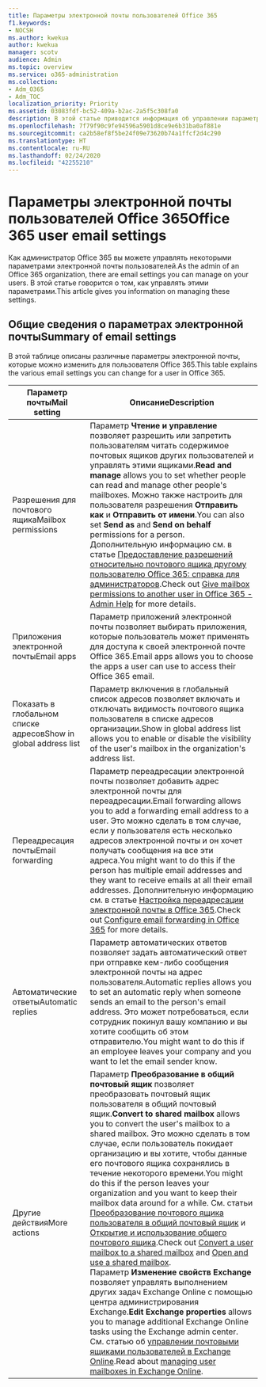 ```yaml
---
title: Параметры электронной почты пользователей Office 365
f1.keywords:
- NOCSH
ms.author: kwekua
author: kwekua
manager: scotv
audience: Admin
ms.topic: overview
ms.service: o365-administration
ms.collection:
- Adm_O365
- Adm_TOC
localization_priority: Priority
ms.assetid: 03083fdf-bc52-409a-b2ac-2a5f5c308fa0
description: В этой статье приводится информация об управлении параметрами для пользователей.
ms.openlocfilehash: 7f79f90c9fe94596a5901d8ce9e6b31ba0af881e
ms.sourcegitcommit: ca2b58ef8f5be24f09e73620b74a1ffcf2d4c290
ms.translationtype: HT
ms.contentlocale: ru-RU
ms.lasthandoff: 02/24/2020
ms.locfileid: "42255210"
---
```

# <a name="office-365-user-email-settings"></a><span data-ttu-id="aaa17-103">Параметры электронной почты пользователей Office 365</span><span class="sxs-lookup"><span data-stu-id="aaa17-103">Office 365 user email settings</span></span>

<span data-ttu-id="aaa17-104">Как администратор Office 365 вы можете управлять некоторыми параметрами электронной почты пользователей.</span><span class="sxs-lookup"><span data-stu-id="aaa17-104">As the admin of an Office 365 organization, there are email settings you can manage on your users.</span></span> <span data-ttu-id="aaa17-105">В этой статье говорится о том, как управлять этими параметрами.</span><span class="sxs-lookup"><span data-stu-id="aaa17-105">This article gives you information on managing these settings.</span></span>

## <a name="summary-of-email-settings"></a><span data-ttu-id="aaa17-106">Общие сведения о параметрах электронной почты</span><span class="sxs-lookup"><span data-stu-id="aaa17-106">Summary of email settings</span></span>

<span data-ttu-id="aaa17-107">В этой таблице описаны различные параметры электронной почты, которые можно изменить для пользователя Office 365.</span><span class="sxs-lookup"><span data-stu-id="aaa17-107">This table explains the various email settings you can change for a user in Office 365.</span></span>


|<span data-ttu-id="aaa17-108">Параметр почты</span><span class="sxs-lookup"><span data-stu-id="aaa17-108">Mail setting</span></span>|<span data-ttu-id="aaa17-109">Описание</span><span class="sxs-lookup"><span data-stu-id="aaa17-109">Description</span></span>  |
|---------|---------|
|<span data-ttu-id="aaa17-110">Разрешения для почтового ящика</span><span class="sxs-lookup"><span data-stu-id="aaa17-110">Mailbox permissions</span></span>| <span data-ttu-id="aaa17-111">Параметр **Чтение и управление** позволяет разрешить или запретить пользователям читать содержимое почтовых ящиков других пользователей и управлять этими ящиками.</span><span class="sxs-lookup"><span data-stu-id="aaa17-111">**Read and manage** allows you to set whether people can read and manage other people's mailboxes.</span></span> <span data-ttu-id="aaa17-112">Можно также настроить для пользователя разрешения **Отправить как** и **Отправить от имени**.</span><span class="sxs-lookup"><span data-stu-id="aaa17-112">You can also set **Send as** and **Send on behalf** permissions for a person.</span></span> <span data-ttu-id="aaa17-113">Дополнительную информацию см. в статье [Предоставление разрешений относительно почтового ящика другому пользователю Office 365: справка для администраторов](../add-users/give-mailbox-permissions-to-another-user.md).</span><span class="sxs-lookup"><span data-stu-id="aaa17-113">Check out [Give mailbox permissions to another user in Office 365 - Admin Help](../add-users/give-mailbox-permissions-to-another-user.md) for more details.</span></span> |
|<span data-ttu-id="aaa17-114">Приложения электронной почты</span><span class="sxs-lookup"><span data-stu-id="aaa17-114">Email apps</span></span>| <span data-ttu-id="aaa17-115">Параметр приложений электронной почты позволяет выбирать приложения, которые пользователь может применять для доступа к своей электронной почте Office 365.</span><span class="sxs-lookup"><span data-stu-id="aaa17-115">Email apps allows you to choose the apps a user can use to access their Office 365 email.</span></span> |
|<span data-ttu-id="aaa17-116">Показать в глобальном списке адресов</span><span class="sxs-lookup"><span data-stu-id="aaa17-116">Show in global address list</span></span>| <span data-ttu-id="aaa17-117">Параметр включения в глобальный список адресов позволяет включать и отключать видимость почтового ящика пользователя в списке адресов организации.</span><span class="sxs-lookup"><span data-stu-id="aaa17-117">Show in global address list allows you to enable or disable the visibility of the user's mailbox in the organization's address list.</span></span> |
|<span data-ttu-id="aaa17-118">Переадресация почты</span><span class="sxs-lookup"><span data-stu-id="aaa17-118">Email forwarding</span></span>|<span data-ttu-id="aaa17-119">Параметр переадресации электронной почты позволяет добавить адрес электронной почты для переадресации.</span><span class="sxs-lookup"><span data-stu-id="aaa17-119">Email forwarding allows you to add a forwarding email address to a user.</span></span> <span data-ttu-id="aaa17-120">Это можно сделать в том случае, если у пользователя есть несколько адресов электронной почты и он хочет получать сообщения на все эти адреса.</span><span class="sxs-lookup"><span data-stu-id="aaa17-120">You might want to do this if the person has multiple email addresses and they want to receive emails at all their email addresses.</span></span> <span data-ttu-id="aaa17-121">Дополнительную информацию см. в статье [Настройка переадресации электронной почты в Office 365](configure-email-forwarding.md).</span><span class="sxs-lookup"><span data-stu-id="aaa17-121">Check out [Configure email forwarding in Office 365](configure-email-forwarding.md) for more details.</span></span>|
|<span data-ttu-id="aaa17-122">Автоматические ответы</span><span class="sxs-lookup"><span data-stu-id="aaa17-122">Automatic replies</span></span>|<span data-ttu-id="aaa17-123">Параметр автоматических ответов позволяет задать автоматический ответ при отправке кем-либо сообщения электронной почты на адрес пользователя.</span><span class="sxs-lookup"><span data-stu-id="aaa17-123">Automatic replies allows you to set an automatic reply when someone sends an email to the person's email address.</span></span> <span data-ttu-id="aaa17-124">Это может потребоваться, если сотрудник покинул вашу компанию и вы хотите сообщить об этом отправителю.</span><span class="sxs-lookup"><span data-stu-id="aaa17-124">You might want to do this if an employee leaves your company and you want to let the email sender know.</span></span>|
|<span data-ttu-id="aaa17-125">Другие действия</span><span class="sxs-lookup"><span data-stu-id="aaa17-125">More actions</span></span>| <span data-ttu-id="aaa17-126">Параметр **Преобразование в общий почтовый ящик** позволяет преобразовать почтовый ящик пользователя в общий почтовый ящик.</span><span class="sxs-lookup"><span data-stu-id="aaa17-126">**Convert to shared mailbox** allows you to convert the user's mailbox to a shared mailbox.</span></span> <span data-ttu-id="aaa17-127">Это можно сделать в том случае, если пользователь покидает организацию и вы хотите, чтобы данные его почтового ящика сохранялись в течение некоторого времени.</span><span class="sxs-lookup"><span data-stu-id="aaa17-127">You might do this if the person leaves your organization and you want to keep their mailbox data around for a while.</span></span> <span data-ttu-id="aaa17-128">См. статьи [Преобразование почтового ящика пользователя в общий почтовый ящик](convert-user-mailbox-to-shared-mailbox.md) и [Открытие и использование общего почтового ящика](https://support.office.com/article/open-and-use-a-shared-mailbox-in-outlook-d94a8e9e-21f1-4240-808b-de9c9c088afd).</span><span class="sxs-lookup"><span data-stu-id="aaa17-128">Check out [Convert a user mailbox to a shared mailbox](convert-user-mailbox-to-shared-mailbox.md) and [Open and use a shared mailbox](https://support.office.com/article/open-and-use-a-shared-mailbox-in-outlook-d94a8e9e-21f1-4240-808b-de9c9c088afd).</span></span></br><span data-ttu-id="aaa17-129">Параметр **Изменение свойств Exchange** позволяет управлять выполнением других задач Exchange Online с помощью центра администрирования Exchange.</span><span class="sxs-lookup"><span data-stu-id="aaa17-129">**Edit Exchange properties** allows you to manage additional Exchange Online tasks using the Exchange admin center.</span></span> <span data-ttu-id="aaa17-130">См. статью об [управлении почтовыми ящиками пользователей в Exchange Online](https://docs.microsoft.com/exchange/recipients-in-exchange-online/manage-user-mailboxes/manage-user-mailboxes).</span><span class="sxs-lookup"><span data-stu-id="aaa17-130">Read about [managing user mailboxes in Exchange Online](https://docs.microsoft.com/exchange/recipients-in-exchange-online/manage-user-mailboxes/manage-user-mailboxes).</span></span>|
